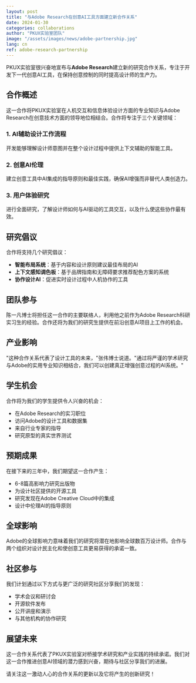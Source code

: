 ```yaml
---
layout: post
title: "与Adobe Research在创意AI工具方面建立新合作关系"
date: 2024-01-30
categories: collaborations
author: "PKUX实验室团队"
image: "/assets/images/news/adobe-partnership.jpg"
lang: cn
ref: adobe-research-partnership
---
```


PKUX实验室很兴奋地宣布与**Adobe Research**建立新的研究合作关系，专注于开发下一代创意AI工具，在保持创意控制的同时提高设计师的生产力。

## 合作概述

这一合作将PKUX实验室在人机交互和信息体验设计方面的专业知识与Adobe Research在创意技术方面的领导地位相结合。合作将专注于三个关键领域：

### 1. AI辅助设计工作流程
开发能够理解设计师意图并在整个设计过程中提供上下文辅助的智能工具。

### 2. 创意AI伦理
建立创意工具中AI集成的指导原则和最佳实践，确保AI增强而非替代人类创造力。

### 3. 用户体验研究
进行全面研究，了解设计师如何与AI驱动的工具交互，以及什么使这些协作最有效。

## 研究倡议

合作将支持几个研究倡议：

- **智能布局系统**：基于内容和设计原则建议最佳布局的AI
- **上下文感知调色板**：基于品牌指南和无障碍要求推荐配色方案的系统
- **协作设计AI**：促进实时设计过程中人机协作的工具

## 团队参与

陈一凡博士将担任这一合作的主要联络人，利用他之前作为Adobe Research科研实习生的经验。合作还将为我们的研究生提供在前沿创意AI项目上工作的机会。

## 产业影响

"这种合作关系代表了设计工具的未来，"张伟博士说道。"通过将严谨的学术研究与Adobe的实用专业知识相结合，我们可以创建真正增强创意过程的AI系统。"

## 学生机会

合作将为我们的学生提供令人兴奋的机会：
- 在Adobe Research的实习职位
- 访问Adobe的设计工具和数据集
- 来自行业专家的指导
- 研究原型的真实世界测试

## 预期成果

在接下来的三年中，我们期望这一合作产生：
- 6-8篇高影响力研究出版物
- 为设计社区提供的开源工具
- 研究发现在Adobe Creative Cloud中的集成
- 设计中伦理AI的指导原则

## 全球影响

Adobe的全球影响力意味着我们的研究将潜在地影响全球数百万设计师。合作与两个组织对设计民主化和使创意工具更易获得的承诺一致。

## 社区参与

我们计划通过以下方式与更广泛的研究社区分享我们的发现：
- 学术会议和研讨会
- 开源软件发布
- 公开讲座和演示
- 与其他机构的协作研究

## 展望未来

这一合作关系代表了PKUX实验室对桥接学术研究和产业实践的持续承诺。我们对这一合作推进创意AI领域的潜力感到兴奋，期待与社区分享我们的进展。

请关注这一激动人心的合作关系的更新以及它将产生的创新研究！